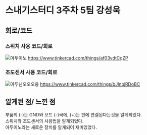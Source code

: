 # 스내기스터디 3주차 5팀 강성욱

## 회로/코드

### 스위치 사용 코드/회로
![아두이노](https://user-images.githubusercontent.com/128217745/231394659-34b8f63e-df55-4271-9946-08dc96a755d1.png)
https://www.tinkercad.com/things/af03ydtCqZP

### 조도센서 사용 코드/회로
![아두닌오오오옹](https://user-images.githubusercontent.com/128217745/231394670-4ba11187-f491-4a85-b842-f1f48c5845fe.png)
https://www.tinkercad.com/things/bJlnbjRDoBC


## 알게된 점/ 느낀 점

부품의 (-)는 GND와 보드 (-)극에, (+)는 핀에 연결된다는것을 알게되었다.<br>
스위치와 조도센서의 사용법을 알게되었다.<br>
아두이노라는 새로운 장치를 알게되어 재미있었다.
